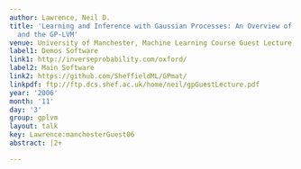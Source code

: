 ```yaml
---
author: Lawrence, Neil D.
title: 'Learning and Inference with Gaussian Processes: An Overview of Gaussian Processes
  and the GP-LVM'
venue: University of Manchester, Machine Learning Course Guest Lecture
label1: Demos Software
link1: http://inverseprobability.com/oxford/
label2: Main Software
link2: https://github.com/SheffieldML/GPmat/
linkpdf: ftp://ftp.dcs.shef.ac.uk/home/neil/gpGuestLecture.pdf
year: '2006'
month: '11'
day: '3'
group: gplvm
layout: talk
key: Lawrence:manchesterGuest06
abstract: |2+

---
```

